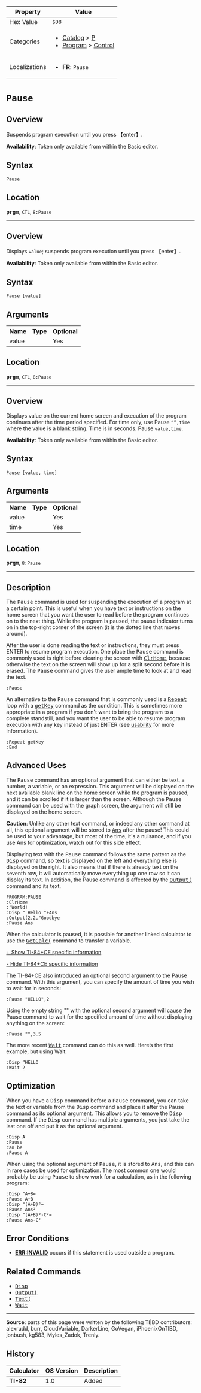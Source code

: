 | Property      | Value |
|---------------|-------|
| Hex Value     | `$D8`|
| Categories    | <ul><li>[Catalog](<../categories/Catalog.md>) > [P](<../categories/Catalog.md#P>)</li><li>[Program](<../categories/Program.md>) > [Control](<../categories/Program.md#Control>)</li></ul> |
| Localizations | <ul><li><b>FR</b>: `Pause `</li></ul> |

# `Pause `

## Overview
Suspends program execution until you press 【enter】.


<b>Availability</b>: Token only available from within the Basic editor.

## Syntax
`Pause`

## Location
<tt><kbd><b>prgm</b></kbd></tt>, `CTL`, `8:Pause`
<hr>

## Overview
Displays `value`; suspends program execution until you press 【enter】.


<b>Availability</b>: Token only available from within the Basic editor.

## Syntax
`Pause [value]`

## Arguments
<table>
<tr><th>Name</th><th>Type</th><th>Optional</th></tr>

<tr><td>value</td><td></td><td>Yes</td></tr>

</table>

## Location
<tt><kbd><b>prgm</b></kbd></tt>, `CTL`, `8:Pause`
<hr>

## Overview
Displays value on the current home screen and execution of the program continues after the time period specified. For time only, use Pause `“”,time` where the value is a blank string. Time is in seconds.
Pause `value,time`.


<b>Availability</b>: Token only available from within the Basic editor.

## Syntax
`Pause [value, time]`

## Arguments
<table>
<tr><th>Name</th><th>Type</th><th>Optional</th></tr>

<tr><td>value</td><td></td><td>Yes</td></tr>

<tr><td>time</td><td></td><td>Yes</td></tr>

</table>

## Location
<tt><kbd><b>prgm</b></kbd></tt>, `8:Pause`
<hr>

## Description

The <tt>Pause</tt> command is used for suspending the execution of a program at a certain point. This is useful when you have text or instructions on the home screen that you want the user to read before the program continues on to the next thing. While the program is paused, the pause indicator turns on in the top-right corner of the screen (it is the dotted line that moves around).

After the user is done reading the text or instructions, they must press ENTER to resume program execution. One place the <tt>Pause</tt> command is commonly used is right before clearing the screen with <tt><a href="ClrHome.md">ClrHome</a></tt>, because otherwise the text on the screen will show up for a split second before it is erased. The <tt>Pause</tt> command gives the user ample time to look at and read the text.

```ti-basic
:Pause
```

An alternative to the <tt>Pause</tt> command that is commonly used is a <tt><a href="Repeat.md">Repeat</a></tt> loop with a <tt><a href="getKey.md">getKey</a></tt> command as the condition. This is sometimes more appropriate in a program if you don't want to bring the program to a complete standstill, and you want the user to be able to resume program execution with any key instead of just ENTER (see [usability](usability.md) for more information).

```ti-basic
:Repeat getKey
:End
```

## Advanced Uses

The <tt>Pause</tt> command has an optional argument that can either be text, a number, a variable, or an expression. This argument will be displayed on the next available blank line on the home screen while the program is paused, and it can be scrolled if it is larger than the screen. Although the <tt>Pause</tt> command can be used with the graph screen, the argument will still be displayed on the home screen.

**Caution**: Unlike any other text command, or indeed any other command at all, this optional argument will be stored to <tt><a href="Ans.md">Ans</a></tt> after the pause! This could be used to your advantage, but most of the time, it's a nuisance, and if you use Ans for optimization, watch out for this side effect.

Displaying text with the <tt>Pause</tt> command follows the same pattern as the <tt><a href="Disp.md">Disp</a></tt> command, so text is displayed on the left and everything else is displayed on the right. It also means that if there is already text on the seventh row, it will automatically move everything up one row so it can display its text. In addition, the Pause command is affected by the <tt><a href="Output(.md">Output(</a></tt> command and its text.

```ti-basic
PROGRAM:PAUSE
:ClrHome
:"World!
:Disp " Hello "+Ans
:Output(2,2,"Goodbye
:Pause Ans
```

When the calculator is paused, it is possible for another linked calculator to use the <tt><a href="GetCalc(.md">GetCalc(</a></tt> command to transfer a variable.

[+ Show TI-84+CE specific information](javascript:;)

[- Hide TI-84+CE specific information](javascript:;)

The TI-84+CE also introduced an optional second argument to the Pause command. With this argument, you can specify the amount of time you wish to wait for in seconds:

```ti-basic
:Pause "HELLO",2
```

  
Using the empty string "" with the optional second argument will cause the Pause command to wait for the specified amount of time without displaying anything on the screen:

```ti-basic
:Pause "",3.5
```

  
The more recent <tt><a href="Wait.md">Wait</a></tt> command can do this as well. Here’s the first example, but using Wait:

```ti-basic
:Disp “HELLO
:Wait 2
```

## Optimization

When you have a <tt>Disp</tt> command before a <tt>Pause</tt> command, you can take the text or variable from the <tt>Disp</tt> command and place it after the Pause command as its optional argument. This allows you to remove the <tt>Disp</tt> command. If the <tt>Disp</tt> command has multiple arguments, you just take the last one off and put it as the optional argument.

```ti-basic
:Disp A
:Pause
can be
:Pause A
```

When using the optional argument of <tt>Pause</tt>, it is stored to <tt>Ans</tt>, and this can in rare cases be used for optimization. The most common one would probably be using <tt>Pause</tt> to show work for a calculation, as in the following program:

```ti-basic
:Disp "A+B=
:Pause A+B
:Disp "(A+B)²=
:Pause Ans²
:Disp "(A+B)²-C²=
:Pause Ans-C²
```

## Error Conditions

*   **[ERR:INVALID](errors#invalid)** occurs if this statement is used outside a program.

## Related Commands

*   <tt><a href="Disp.md">Disp</a></tt>
*   <tt><a href="Output(.md">Output(</a></tt>
*   <tt><a href="Text(.md">Text(</a></tt>
*   <tt><a href="Wait.md">Wait</a></tt>

* * *

**Source**: parts of this page were written by the following TI|BD contributors: alexrudd, burr, CloudVariable, DarkerLine, GoVegan, iPhoenixOnTIBD, jonbush, kg583, Myles_Zadok, Trenly.

## History
| Calculator | OS Version | Description |
|------------|------------|-------------|
| <b>TI-82</b> | 1.0 | Added |


